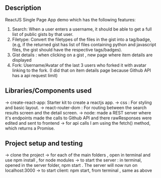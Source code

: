 ## Description
ReactJS Single Page App demo which has the following features:
1. Search: When a user enters a username, it should be able to get a full list of public gists by that user.
2. Filetype: Convert the filetypes of the files in the gist into a tag/badge, (e.g, if the returned gist has list of files containing python and javascript files, the gist should have the respective tags/badges).
3. Gist details : when clicking on a gist , new page where item details are displayed
4. Fork: Username/Avatar of the last 3 users who forked it with avatar linking to the fork. (I did that on item details page because Github API has a api request limit)

## Libraries/Components used
-> create-react-app: Starter kit to create a reactjs app.
-> css : For styling and basic layout.
-> react-router-dom : For routing between the search results screen and the detail screen.
-> node: made a REST server where it's endpoints made the calls to Github API and there rawResponses were edited and sent to frontend
-> for api calls I am using the fetch() method, which returns a Promise.


## Project setup and testing
-> clone the project
-> for each of the main folders , open in terminal and use npm install , for node modules
-> to start the server : in terminal, opened in the server folder, npm start . The server will now run on localhost:3000
-> to start client: npm start, from terminal , same as above
